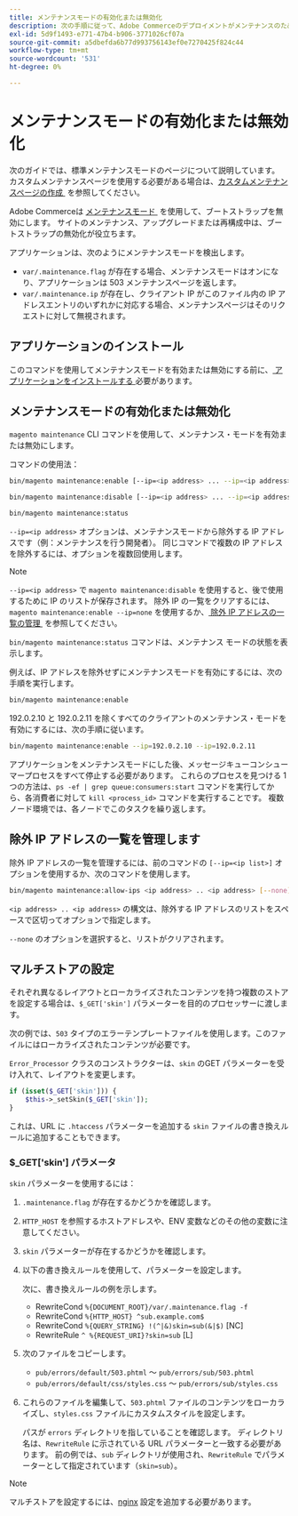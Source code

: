 ```yaml
---
title: メンテナンスモードの有効化または無効化
description: 次の手順に従って、Adobe Commerceのデプロイメントがメンテナンスのために停止した場合に顧客に表示される内容をカスタマイズします。
exl-id: 5d9f1493-e771-47b4-b906-3771026cf07a
source-git-commit: a5dbefda6b77d993756143ef0e7270425f824c44
workflow-type: tm+mt
source-wordcount: '531'
ht-degree: 0%

---
```


# メンテナンスモードの有効化または無効化

次のガイドでは、標準メンテナンスモードのページについて説明しています。 カスタムメンテナンスページを使用する必要がある場合は、[&#x200B; カスタムメンテナンスページの作成 &#x200B;](../../upgrade/troubleshooting/maintenance-mode-options.md) を参照してください。

Adobe Commerceは [&#x200B; メンテナンスモード &#x200B;](../../configuration/bootstrap/application-modes.md#maintenance-mode) を使用して、ブートストラップを無効にします。 サイトのメンテナンス、アップグレードまたは再構成中は、ブートストラップの無効化が役立ちます。

アプリケーションは、次のようにメンテナンスモードを検出します。

* `var/.maintenance.flag` が存在する場合、メンテナンスモードはオンになり、アプリケーションは 503 メンテナンスページを返します。
* `var/.maintenance.ip` が存在し、クライアント IP がこのファイル内の IP アドレスエントリのいずれかに対応する場合、メンテナンスページはそのリクエストに対して無視されます。

## アプリケーションのインストール

このコマンドを使用してメンテナンスモードを有効または無効にする前に、[&#x200B; アプリケーションをインストールする &#x200B;](../advanced.md) 必要があります。

## メンテナンスモードの有効化または無効化

`magento maintenance` CLI コマンドを使用して、メンテナンス・モードを有効または無効にします。

コマンドの使用法：

```bash
bin/magento maintenance:enable [--ip=<ip address> ... --ip=<ip address>] | [ip=none]
```

```bash
bin/magento maintenance:disable [--ip=<ip address> ... --ip=<ip address>] | [ip=none]
```

```bash
bin/magento maintenance:status
```

`--ip=<ip address>` オプションは、メンテナンスモードから除外する IP アドレスです（例：メンテナンスを行う開発者）。 同じコマンドで複数の IP アドレスを除外するには、オプションを複数回使用します。

>[!NOTE]
>
>`--ip=<ip address>` で `magento maintenance:disable` を使用すると、後で使用するために IP のリストが保存されます。 除外 IP の一覧をクリアするには、`magento maintenance:enable --ip=none` を使用するか、[&#x200B; 除外 IP アドレスの一覧の管理 &#x200B;](#maintain-the-list-of-exempt-ip-addresses) を参照してください。

`bin/magento maintenance:status` コマンドは、メンテナンス モードの状態を表示します。

例えば、IP アドレスを除外せずにメンテナンスモードを有効にするには、次の手順を実行します。

```bash
bin/magento maintenance:enable
```

192.0.2.10 と 192.0.2.11 を除くすべてのクライアントのメンテナンス・モードを有効にするには、次の手順に従います。

```bash
bin/magento maintenance:enable --ip=192.0.2.10 --ip=192.0.2.11
```

アプリケーションをメンテナンスモードにした後、メッセージキューコンシューマープロセスをすべて停止する必要があります。
これらのプロセスを見つける 1 つの方法は、`ps -ef | grep queue:consumers:start` コマンドを実行してから、各消費者に対して `kill <process_id>` コマンドを実行することです。 複数ノード環境では、各ノードでこのタスクを繰り返します。

## 除外 IP アドレスの一覧を管理します

除外 IP アドレスの一覧を管理するには、前のコマンドの `[--ip=<ip list>]` オプションを使用するか、次のコマンドを使用します。

```bash
bin/magento maintenance:allow-ips <ip address> .. <ip address> [--none]
```

`<ip address> .. <ip address>` の構文は、除外する IP アドレスのリストをスペースで区切ってオプションで指定します。

`--none` のオプションを選択すると、リストがクリアされます。

## マルチストアの設定

<!-- To set up multiple stores, each with a different layout and localized content, create a skin for each and put it into `pub/errors/{name}` where `{name}` is the store code. To distinguish between stores and websites with the same instance, use `pub/errors/{type}-{name}` where `{type}` is either `store` or `website` and matches the `MAGE_RUN_TYPE` in your server configuration. Another option is to pass the `$_GET['skin']` parameter to the intended processor. This method requires a specific configuration on your server. -->
<!-- Replace the line below with the commented text after https://github.com/magento/magento2/pull/35095 is merged. -->

それぞれ異なるレイアウトとローカライズされたコンテンツを持つ複数のストアを設定する場合は、`$_GET['skin']` パラメーターを目的のプロセッサーに渡します。

次の例では、`503` タイプのエラーテンプレートファイルを使用します。このファイルにはローカライズされたコンテンツが必要です。

`Error_Processor` クラスのコンストラクターは、`skin` のGET パラメーターを受け入れて、レイアウトを変更します。

```php
if (isset($_GET['skin'])) {
    $this->_setSkin($_GET['skin']);
}
```

これは、URL に `.htaccess` パラメーターを追加する `skin` ファイルの書き換えルールに追加することもできます。

### $_GET[&#39;skin&#39;] パラメータ

`skin` パラメーターを使用するには：

1. `.maintenance.flag` が存在するかどうかを確認します。
1. `HTTP_HOST` を参照するホストアドレスや、ENV 変数などのその他の変数に注意してください。
1. `skin` パラメーターが存在するかどうかを確認します。
1. 以下の書き換えルールを使用して、パラメーターを設定します。

   次に、書き換えルールの例を示します。

   * RewriteCond `%{DOCUMENT_ROOT}/var/.maintenance.flag -f`
   * RewriteCond `%{HTTP_HOST} ^sub.example.com$`
   * RewriteCond `%{QUERY_STRING} !(^|&)skin=sub(&|$)` [NC]
   * RewriteRule `^ %{REQUEST_URI}?skin=sub` [L]

1. 次のファイルをコピーします。

   * `pub/errors/default/503.phtml` ～ `pub/errors/sub/503.phtml`
   * `pub/errors/default/css/styles.css` ～ `pub/errors/sub/styles.css`

1. これらのファイルを編集して、`503.phtml` ファイルのコンテンツをローカライズし、`styles.css` ファイルにカスタムスタイルを設定します。

   パスが `errors` ディレクトリを指していることを確認します。 ディレクトリ名は、`RewriteRule` に示されている URL パラメーターと一致する必要があります。 前の例では、`sub` ディレクトリが使用され、`RewriteRule` でパラメーターとして指定されています（`skin=sub`）。

>[!NOTE]
>
>マルチストアを設定するには、[nginx](../../configuration/multi-sites/ms-nginx.md) 設定を追加する必要があります。
